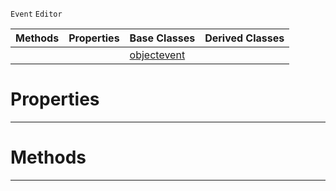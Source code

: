  `Event` `Editor`



|Methods|Properties|Base Classes|Derived Classes|
|---|---|---|---|
| | |[objectevent](objectevent.md)| |


 #  Properties


---  
 #  Methods


---  
 

 